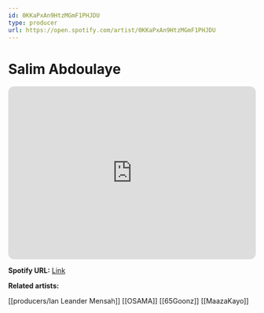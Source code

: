 ```yaml
---
id: 0KKaPxAn9HtzMGmF1PHJDU
type: producer
url: https://open.spotify.com/artist/0KKaPxAn9HtzMGmF1PHJDU
---
```

# Salim Abdoulaye

<iframe style="border-radius:12px" src="https://open.spotify.com/embed/artist/0KKaPxAn9HtzMGmF1PHJDU" width="100%" height="352" frameBorder="0" allowfullscreen="" allow="autoplay; clipboard-write; encrypted-media; fullscreen; picture-in-picture" loading="lazy"></iframe>

**Spotify URL:** [Link](https://open.spotify.com/artist/0KKaPxAn9HtzMGmF1PHJDU)

**Related artists:**

[[producers/Ian Leander Mensah]]
[[OSAMA]]
[[65Goonz]]
[[MaazaKayo]]

